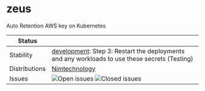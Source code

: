# zeus
Auto Retention AWS key on Kubernetes

<!-- status autogenerated section -->
| Status        |                                                                                                                                                                                                                                                                                                                          |
| ------------- |--------------------------------------------------------------------------------------------------------------------------------------------------------------------------------------------------------------------------------------------------------------------------------------------------------------------------|
| Stability     | [development]: Step 3: Restart the deployments and any workloads to use these secrets (Testing)                                                                                                                                                                                                                          |
| Distributions | [Nimtechnology]                                                                                                                                                                                                                                                                                                          |
| Issues        | ![Open issues](https://img.shields.io/github/issues-search/mrnim94/zeus?query=is%3Aissue%20is%3Aopen%20label%3Abug%20&label=open&color=orange&logo=github) ![Closed issues](https://img.shields.io/github/issues-search/mrnim94/zeus?query=is%3Aissue%20is%3Aopen%20label%3Aclosed%20&label=open&color=blue&logo=github) |

[development]: https://github.com/open-telemetry/opentelemetry-collector#development
[Nimtechnology]: https://nimtechnology.com/2023/07/02/zeus-retention-project/
<!-- end autogenerated section -->
